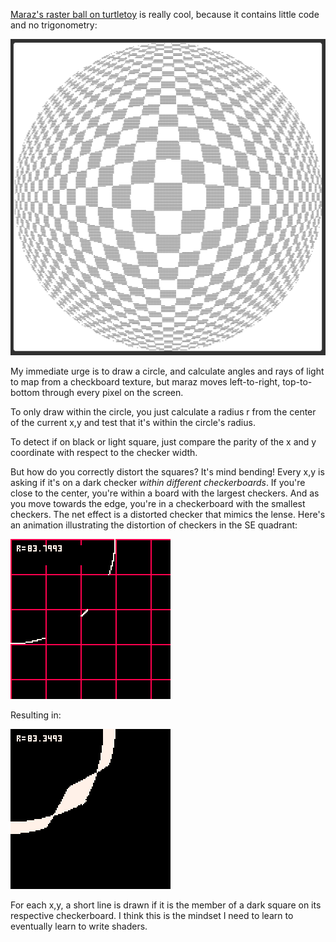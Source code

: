 [Maraz's raster ball on turtletoy](https://turtletoy.net/turtle/ebef974b5d) is really cool, because it contains little code and no trigonometry:

![cool2](./cool2.png)

My immediate urge is to draw a circle, and calculate angles and rays of light to map from a checkboard texture, but maraz moves left-to-right, top-to-bottom through every pixel on the screen.

To only draw within the circle, you just calculate a radius r from the center of the current x,y and test that it's within the circle's radius.

To detect if on black or light square, just compare the parity of the x and y coordinate with respect to the checker width.

But how do you correctly distort the squares? It's mind bending! Every x,y is asking if it's on a dark checker _within different checkerboards_. If you're close to the center, you're within a board with the largest checkers. And as you move towards the edge, you're in a checkerboard with the smallest checkers. The net effect is a distorted checker that mimics the lense. Here's an animation illustrating the distortion of checkers in the SE quadrant:

![rasterball_1](./rasterball_1.gif)

Resulting in:

![rasterball_0](./rasterball_0.gif)

For each x,y, a short line is drawn if it is the member of a dark square on its respective checkerboard. I think this is the mindset I need to learn to eventually learn to write shaders.
